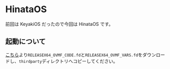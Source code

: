 # HinataOS

前回は KeyakiOS だったので今回は HinataOS です。

## 起動について

[こちら](https://retrage.github.io/edk2-nightly/)より`RELEASEX64_OVMF_CODE.fd`と`RELEASEX64_OVMF_VARS.fd`をダウンロードし、`thirdparty`ディレクトリへコピーしてください。
